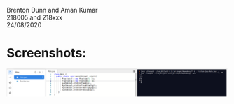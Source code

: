 Brenton Dunn and Aman Kumar <br>
218005 and 218xxx <br>
24/08/2020

# Screenshots: 
![](images/image1.png)
